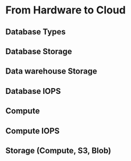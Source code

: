 # From Hardware to Cloud

## Database Types

## Database Storage

## Data warehouse Storage

## Database IOPS

## Compute

## Compute IOPS

## Storage (Compute, S3, Blob)
